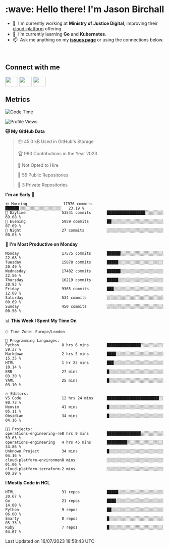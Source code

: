 <h1 align="left" id="jason-title">:wave: Hello there! I'm Jason Birchall</h1>

- :office: &nbsp;I'm currently working at **Ministry of Justice Digital**, improving their [cloud-platform](https://github.com/ministryofjustice/cloud-platform) offering.
- :seedling: &nbsp;I’m currently learning **Go** and **Kubernetes**.
- :mailbox: &nbsp;Ask me anything on my **[issues page]** or using the connections below.


<br>

<h2>Connect with me</h2>
<p>
<a href="https://twitter.com/jsonBirchall" target="blank"><img align="center" src="https://cdn.jsdelivr.net/npm/simple-icons@3.0.1/icons/twitter.svg" alt="" height="30" width="40" /></a>
<a href="https://keybase.io/json0" target="blank"><img align="center" src="https://cdn.jsdelivr.net/npm/simple-icons@3.0.1/icons/keybase.svg" alt="" height="30" width="40" /></a>
<a href="https://www.reddit.com/user/kakorate" target="blank"><img align="center" src="https://cdn.jsdelivr.net/npm/simple-icons@3.0.1/icons/reddit.svg" alt="" height="30" width="40" /></a>
</p>

<h2>Metrics</h2>

<!--START_SECTION:waka-->
![Code Time](http://img.shields.io/badge/Code%20Time-1%2C147%20hrs%2018%20mins-blue)

![Profile Views](http://img.shields.io/badge/Profile%20Views-24-blue)

**🐱 My GitHub Data** 

> 📦 45.0 kB Used in GitHub's Storage 
 > 
> 🏆 990 Contributions in the Year 2023
 > 
> 🚫 Not Opted to Hire
 > 
> 📜 55 Public Repositories 
 > 
> 🔑 3 Private Repositories 
 > 
**I'm an Early 🐤** 

```text
🌞 Morning                17976 commits       ██████░░░░░░░░░░░░░░░░░░░   23.19 % 
🌆 Daytime                53541 commits       █████████████████░░░░░░░░   69.08 % 
🌃 Evening                5959 commits        ██░░░░░░░░░░░░░░░░░░░░░░░   07.69 % 
🌙 Night                  27 commits          ░░░░░░░░░░░░░░░░░░░░░░░░░   00.03 % 
```
📅 **I'm Most Productive on Monday** 

```text
Monday                   17575 commits       ██████░░░░░░░░░░░░░░░░░░░   22.68 % 
Tuesday                  15878 commits       █████░░░░░░░░░░░░░░░░░░░░   20.49 % 
Wednesday                17482 commits       ██████░░░░░░░░░░░░░░░░░░░   22.56 % 
Thursday                 16219 commits       █████░░░░░░░░░░░░░░░░░░░░   20.93 % 
Friday                   9365 commits        ███░░░░░░░░░░░░░░░░░░░░░░   12.08 % 
Saturday                 534 commits         ░░░░░░░░░░░░░░░░░░░░░░░░░   00.69 % 
Sunday                   450 commits         ░░░░░░░░░░░░░░░░░░░░░░░░░   00.58 % 
```


📊 **This Week I Spent My Time On** 

```text
🕑︎ Time Zone: Europe/London

💬 Programming Languages: 
Python                   8 hrs 6 mins        ███████████████░░░░░░░░░░   59.37 % 
Markdown                 2 hrs 5 mins        ████░░░░░░░░░░░░░░░░░░░░░   15.35 % 
HTML                     1 hr 23 mins        ███░░░░░░░░░░░░░░░░░░░░░░   10.14 % 
ERB                      27 mins             █░░░░░░░░░░░░░░░░░░░░░░░░   03.30 % 
YAML                     25 mins             █░░░░░░░░░░░░░░░░░░░░░░░░   03.10 % 

🔥 Editors: 
VS Code                  12 hrs 24 mins      ███████████████████████░░   90.73 % 
Neovim                   41 mins             █░░░░░░░░░░░░░░░░░░░░░░░░   05.11 % 
Obsidian                 34 mins             █░░░░░░░░░░░░░░░░░░░░░░░░   04.16 % 

🐱‍💻 Projects: 
operations-engineering-re8 hrs 9 mins        ███████████████░░░░░░░░░░   59.63 % 
operations-engineering   4 hrs 45 mins       █████████░░░░░░░░░░░░░░░░   34.86 % 
Unknown Project          34 mins             █░░░░░░░░░░░░░░░░░░░░░░░░   04.16 % 
cloud-platform-environmen8 mins              ░░░░░░░░░░░░░░░░░░░░░░░░░   01.06 % 
cloud-platform-terraform-2 mins              ░░░░░░░░░░░░░░░░░░░░░░░░░   00.29 % 
```

**I Mostly Code in HCL** 

```text
HTML                     31 repos            █████░░░░░░░░░░░░░░░░░░░░   20.67 % 
Go                       21 repos            ████░░░░░░░░░░░░░░░░░░░░░   14.00 % 
Python                   9 repos             ██░░░░░░░░░░░░░░░░░░░░░░░   06.00 % 
Smarty                   8 repos             █░░░░░░░░░░░░░░░░░░░░░░░░   05.33 % 
Ruby                     7 repos             █░░░░░░░░░░░░░░░░░░░░░░░░   04.67 % 
```




 Last Updated on 16/07/2023 18:58:43 UTC
<!--END_SECTION:waka-->

<!-- links -->

[issues page]: https://github.com/jasonBirchall/jasonBirchall/issues "jasonBirchall/issues"
